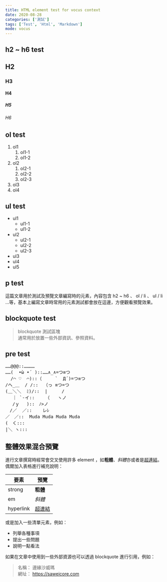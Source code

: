 ```yaml
---
title: HTML element test for vocus context
date: 2020-08-28 
categories: ['測試']
tags: ['Test', 'Html', 'Markdown']
mode: vocus
---
```


## h2 ~ h6 test

## H2
### H3
#### H4
##### H5
###### H6

## ol test

1. ol1
    1. ol1-1
    2. ol1-2
2. ol2
    1. ol2-1
    2. ol2-2
    3. ol2-3
3. ol3
4. ol4

## ul test

- ul1
  - ul1-1
  - ul1-2
- ul2
  - ul2-1
  - ul2-2
  - ul2-3
- ul3
- ul4
- ul5

## p test

這篇文章用於測試及預覽文章編寫時的元素，內容包含 h2 ~ h6 、 ol / li 、 ul / li ...等，基本上編寫文章時常用的元素測試都會放在這邊，方便觀看預覽效果。 


## blockquote test

> blockquote 測試區塊  
> 通常用於放置一些外部資訊、參照資料。

## pre test

<pre>
……@@@::…………
……(  •̀ω •́  )::……∧_∧=つ≡つ      
  /⌒ ♡  ⌒)::（     `  Д´)=つ≡つ   
/へ_＿  / /::  （っ ≡つ=つ
(＿＼＼  ﾐ)/::  |　　  /
　 ｜ `-イ::    （   ヽノ
　 /ｙ　 )::　ﾉ>ノ
　/／  ／::    レﾚ
／　／::  Muda Muda Muda Muda
(　く:::
|＼ ヽ:::
</pre>

## 整體效果混合預覽

進行文章撰寫時經常會交叉使用許多 element ，如**粗體**、*斜體*亦或者是[超連結](https://saweicore.com)。 偶爾加入表格進行補充說明：

| 要素 | 預覽 |
| ---- | --- |
| strong | **粗體** |
| em   |  *斜體* |
| hyperlink | [超連結](https://saweicore.com) |

或是加入一些清單元素，例如：

- 列舉各種事項
- 提出一些問題
- 說明一點看法

如果在文章中使用到一些外部資源也可以透過 blockquote 進行引用，例如：

> 名稱： 邊緣沙威瑪  
> 網址： <https://saweicore.com>


